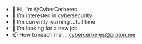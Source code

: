 - 👋 Hi, I’m @CyberCerberes
- 👀 I’m interested in cybersecurity
- 🌱 I’m currently learning ...full time
- 💞️ I’m looking for a new job
- 📫 How to reach me ... cybercerberes@proton.me


<!---
CyberCerberes/CyberCerberes is a ✨ special ✨ repository because its `README.md` (this file) appears on your GitHub profile.
You can click the Preview link to take a look at your changes.
--->
